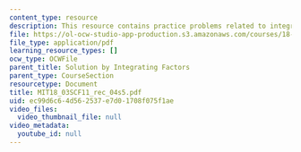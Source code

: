 ```yaml
---
content_type: resource
description: This resource contains practice problems related to integrating factors.
file: https://ol-ocw-studio-app-production.s3.amazonaws.com/courses/18-03sc-differential-equations-fall-2011/ec99d6c64d562537e7d01708f075f1ae_MIT18_03SCF11_rec_04s5.pdf
file_type: application/pdf
learning_resource_types: []
ocw_type: OCWFile
parent_title: Solution by Integrating Factors
parent_type: CourseSection
resourcetype: Document
title: MIT18_03SCF11_rec_04s5.pdf
uid: ec99d6c6-4d56-2537-e7d0-1708f075f1ae
video_files:
  video_thumbnail_file: null
video_metadata:
  youtube_id: null
---
```

